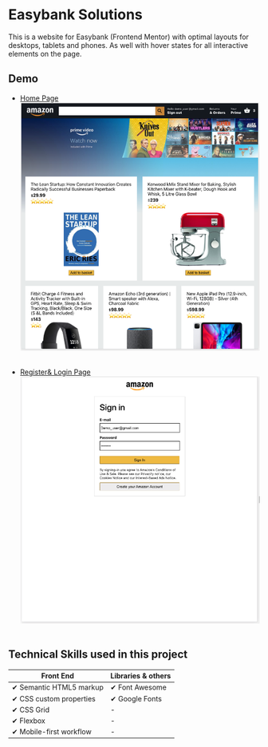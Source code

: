 
# Easybank Solutions
This is a website for Easybank (Frontend Mentor) with optimal layouts for desktops, tablets and phones. As well with hover states for all interactive elements on the page.

## Demo

- [Home Page](https://clone-c6147.web.app/)
  ![Main Page](https://raw.githubusercontent.com/electrone901/amazon-clone/main/src/images/1.png) <br> <br>

- [Register& Login Page](https://clone-c6147.web.app/login)
  ![Login](https://github.com/electrone901/amazon-clone/blob/main/src/images/3.png?raw=true)<br> <br>

## Technical Skills used in this project

| Front End                  | Libraries & others                        |
| -------------------------- | :------------------------------ |
| ✔ Semantic HTML5 markup                 | ✔ Font Awesome  |
| ✔ CSS custom properties | ✔ Google  Fonts            |
| ✔ CSS Grid                      | -                               |
| ✔ Flexbox             | -                               |
| ✔ Mobile-first workflow    | -                               |

